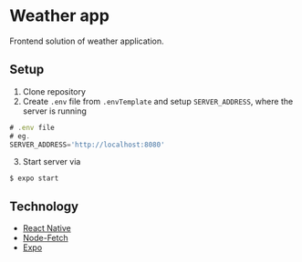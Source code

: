 # Weather app

Frontend solution of weather application.

## Setup

1. Clone repository
2. Create `.env` file from `.envTemplate` and setup `SERVER_ADDRESS`, where the server is running

```js
# .env file
# eg.
SERVER_ADDRESS='http://localhost:8080'
```

3. Start server via

```$ expo start```

## Technology

- [React Native](https://reactnative.dev/)
- [Node-Fetch](https://www.npmjs.com/package/node-fetch)
- [Expo](https://docs.expo.dev/)